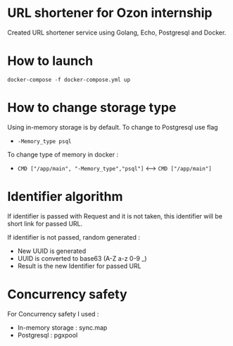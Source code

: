 # URL shortener for Ozon internship

Created URL shortener service using Golang, Echo, Postgresql and Docker.

# How to launch 

```docker-compose -f docker-compose.yml up```

# How to change storage type

Using in-memory storage is by default. To change to Postgresql use flag 
- ```-Memory_type psql ```

To change type of memory in docker : 
- ```CMD ["/app/main", "-Memory_type","psql"]``` <--> ```CMD ["/app/main"]```


# Identifier algorithm 

If identifier is passed with Request and it is not taken, this identifier will be short link for passed URL.

If identifier is not passed, random generated :

- New UUID is generated
- UUID is converted to base63 (A-Z a-z 0-9 _)
- Result is the new Identifier for passed URL

# Concurrency safety

For Concurrency safety I used :

- In-memory storage : sync.map
- Postgresql : pgxpool



